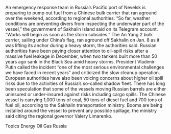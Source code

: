 An emergency response team in Russia’s Pacific port of Nevelsk is preparing to pump out fuel from a Chinese bulk carrier that ran aground over the weekend, according to regional authorities.
“So far, weather conditions are preventing divers from inspecting the underwater part of the vessel,” the government of Sakhalin Island said on its Telegram account. “Works will begin as soon as the storm subsides.”
The An Yang 2 bulk carrier, sailing under China’s flag, ran aground off Sakhalin on Jan. 8 as it was lifting its anchor during a heavy storm, the authorities said.
Russian authorities have been paying closer attention to oil-spill risks after a massive fuel leakage in December, when two tankers built more than 50 years ago sank in the Black Sea amid heavy storms. President Vladimir Putin called the incident “one of the most serious environmental challenges we have faced in recent years” and criticized the slow cleanup operation.
European authorities have also been voicing concerns about higher oil spill risks due to the activities of Russia’s so-called shadow fleet. There has long been speculation that some of the vessels moving Russian barrels are either uninsured or under-insured against risks including cargo spills.
The Chinese vessel is carrying 1,000 tons of coal, 50 tons of diesel fuel and 700 tons of fuel oil, according to the Sakhalin transportation ministry. Booms are being installed around the vessel to prevent any possible spillage, the ministry said citing the regional governor Valery Limarenko.

Topics
Energy
Oil Gas
Russia
